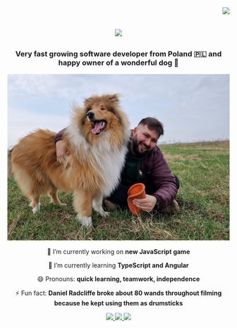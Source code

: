 <img align="right" src="https://visitor-badge.laobi.icu/badge?page_id=jakubziemianski97.jakubziemianski97" />

<h1 align="center">
    <img src="https://readme-typing-svg.herokuapp.com?font=Fira+Code&weight=500&size=32&center=true&vCenter=true&duration=4000&pause=500&color=78F7DA&random=false&width=435&lines=Hello!;I'm+Jakub+Ziemia%C5%84ski+%F0%9F%91%8B%F0%9F%8F%BD"/>
</h1>

<h3 align="center">Very fast growing software developer from Poland 🇵🇱 and happy owner of a wonderful dog 🐶</h3>

<img src="https://github.com/jakubziemianski97/jakubziemianski97/blob/main/Zefir.jpeg" alt="wonderful dog"/>

<div align="center">

🔭 I’m currently working on **new JavaScript game**

🌱 I’m currently learning **TypeScript and Angular**

😄 Pronouns: **quick learning, teamwork, independence**

⚡ Fun fact: **Daniel Radcliffe broke about 80 wands throughout filming because he kept using them as drumsticks**

</div>

<div align="center"> 
  <a href="mailto:jakubziemianski97@gmail.com">
    <img src="https://img.shields.io/badge/Gmail-333333?style=for-the-badge&logo=gmail&logoColor=red" />
  </a>
  <a href="https://www.linkedin.com/in/jakub-ziemia%C5%84ski-632098224/" target="_blank">
    <img src="https://img.shields.io/badge/LinkedIn-0077B5?style=for-the-badge&logo=linkedin&logoColor=white" target="_blank" />
  </a>
  <a href="https://github.com/jakubziemianski97?tab=repositories" target="_blank">
     <img src="https://img.shields.io/badge/Portfolio-FF5722?style=for-the-badge&logo=todoist&logoColor=white" target="_blank" />
  </a>
</div>
